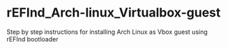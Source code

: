 # rEFInd_Arch-linux_Virtualbox-guest

Step by step instructions for installing Arch Linux as Vbox guest using rEFInd bootloader
